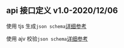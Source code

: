 <!-- @format -->

## api 接口定义 v1.0-2020/12/06

使用 tjs 生成`json schema`[详细参考](https://github.com/YousefED/typescript-json-schema)

使用 ajv 校验`json schema`[详细参考](https://github.com/ajv-validator/ajv)
